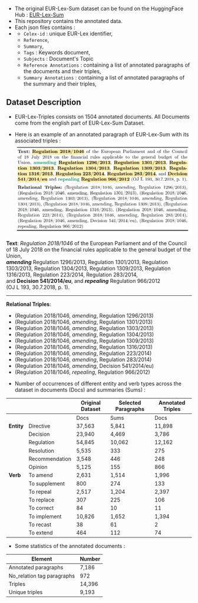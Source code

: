 * The original EUR-Lex-Sum dataset can be found on the HuggingFace Hub : [EUR-Lex-Sum](https://huggingface.co/datasets/dennlinger/eur-lex-sum)
* This repository contains the annotated data.
* Each json files contains :
* * `Celex-id` : unique EUR-Lex identifier,
  * `Reference`,
  * `Summary`,
  * `Tags` : Keywords document,
  * `Subjects` : Document's Topic
  * `Reference Annotations` : containing a list of annotated paragraphs of the documents and their triples,
  * `Summary Annotations` : containing a list of annotated paragraphs of the summary and their triples,
## Dataset Description
* EUR-Lex-Triples consists on 1504 annotated documents. All Documents come from the english part of EUR-Lex-Sum Dataset.

* Here is an example of an annotated paragraph of EUR-Lex-Sum with its associated triples : ![Here is an example of EUR-Lex-Triples](../Figures/EUR-Lex-Triples-Examples.jpg)
  
 **Text**: *Regulation 2018/1046* of the European Parliament and of the Council  
of 18 July 2018 on the financial rules applicable to the general budget of the Union,  
**_amending_** Regulation 1296/2013, Regulation 1301/2013, Regulation 1303/2013, Regulation 1304/2013, Regulation 1309/2013, Regulation 1316/2013, Regulation 223/2014, Regulation 283/2014,  
and **Decision 541/2014/eu**, and **_repealing_** Regulation 966/2012  
(OJ L 193, 30.7.2018, p. 1).

---

**Relational Triples**:  
- (Regulation 2018/1046, *amending*, Regulation 1296/2013)  
- (Regulation 2018/1046, *amending*, Regulation 1301/2013)  
- (Regulation 2018/1046, *amending*, Regulation 1303/2013)  
- (Regulation 2018/1046, *amending*, Regulation 1304/2013)  
- (Regulation 2018/1046, *amending*, Regulation 1309/2013)  
- (Regulation 2018/1046, *amending*, Regulation 1316/2013)  
- (Regulation 2018/1046, *amending*, Regulation 223/2014)  
- (Regulation 2018/1046, *amending*, Regulation 283/2014)  
- (Regulation 2018/1046, *amending*, Decision 541/2014/eu)  
- (Regulation 2018/1046, *repealing*, Regulation 966/2012)


* Number of occurrences of different entity and verb types across the dataset in documents (Docs) and summaries (Sums) :
  
|                      |                  | Original Dataset     | Selected Paragraphs   | Annotated Triples      |
|----------------------|------------------|----------------------|------------------------|-----------------------|
|                      |                  | Docs     | Sums       | Docs     | Sums       | Docs     | Sums       |
| **Entity**           | Directive        | 37,563   | 5,841      | 11,898   | 2,448      | 6,720    | 2,501      |
|                      | Decision         | 23,940   | 4,469      | 3,786    | 885        | 1,329    | 854        |
|                      | Regulation       | 54,845   | 10,062     | 12,162   | 4,959      | 11,023   | 6,263      |
|                      | Resolution       | 5,535    | 333        | 275      | 30         | 18       | 12         |
|                      | Recommendation   | 3,548    | 446        | 248      | 5          | 40       | 4          |
|                      | Opinion          | 5,125    | 155        | 866      | 4          | 39       | 3          |
| **Verb**             | To amend         | 2,631    | 1,514      | 1,996    | 1,056      | 5,032    | 2,366      |
|                      | To supplement    | 800      | 274        | 133      | 208        | 85       | 195        |
|                      | To repeal        | 2,517    | 1,204      | 2,397    | 1,036      | 4,021    | 1,872      |
|                      | To replace       | 307      | 225        | 106      | 105        | 152      | 213        |
|                      | To correct       | 84       | 10         | 11       | 4          | 5        | 4          |
|                      | To implement     | 10,826   | 1,652      | 1,394    | 698        | 281      | 158        |
|                      | To recast        | 38       | 61         | 2        | 6          | 5        | 5          |
|                      | To extend        | 464      | 112        | 74       | 15         | 2        | 0          |


* Some statistics of the annotated documents :

| Element                     | Number |
|-----------------------------|---------|
| Annotated paragraphs        | 7,186   |
| No_relation tag paragraphs  | 972     |
| Triples                     | 14,396  |
| Unique triples              | 9,193   |


